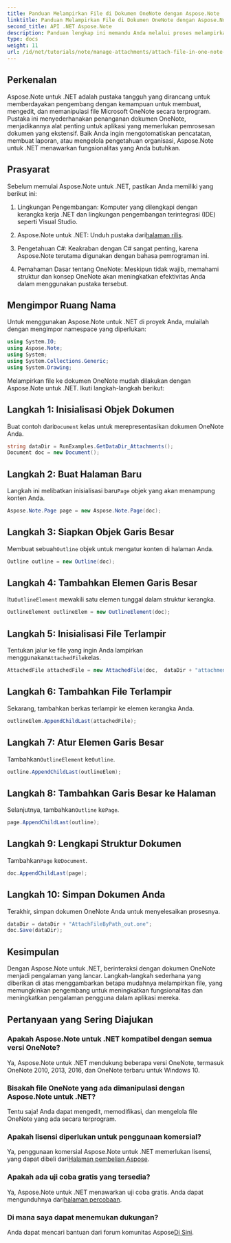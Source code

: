 ```yaml
---
title: Panduan Melampirkan File di Dokumen OneNote dengan Aspose.Note
linktitle: Panduan Melampirkan File di Dokumen OneNote dengan Aspose.Note
second_title: API .NET Aspose.Note
description: Panduan lengkap ini memandu Anda melalui proses melampirkan file secara terprogram ke dokumen OneNote, yang memungkinkan Anda meningkatkan tugas pencatatan dan pengelolaan dokumen. Dengan petunjuk yang jelas, langkah demi langkah, dan Tanya Jawab Umum yang bermanfaat.
type: docs
weight: 11
url: /id/net/tutorials/note/manage-attachments/attach-file-in-one-note-documents/
---
```

## Perkenalan

Aspose.Note untuk .NET adalah pustaka tangguh yang dirancang untuk memberdayakan pengembang dengan kemampuan untuk membuat, mengedit, dan memanipulasi file Microsoft OneNote secara terprogram. Pustaka ini menyederhanakan penanganan dokumen OneNote, menjadikannya alat penting untuk aplikasi yang memerlukan pemrosesan dokumen yang ekstensif. Baik Anda ingin mengotomatiskan pencatatan, membuat laporan, atau mengelola pengetahuan organisasi, Aspose.Note untuk .NET menawarkan fungsionalitas yang Anda butuhkan.

## Prasyarat

Sebelum memulai Aspose.Note untuk .NET, pastikan Anda memiliki yang berikut ini:

1. Lingkungan Pengembangan: Komputer yang dilengkapi dengan kerangka kerja .NET dan lingkungan pengembangan terintegrasi (IDE) seperti Visual Studio.
  
2.  Aspose.Note untuk .NET: Unduh pustaka dari[halaman rilis](https://releases.aspose.com/note/net/).

3. Pengetahuan C#: Keakraban dengan C# sangat penting, karena Aspose.Note terutama digunakan dengan bahasa pemrograman ini.

4. Pemahaman Dasar tentang OneNote: Meskipun tidak wajib, memahami struktur dan konsep OneNote akan meningkatkan efektivitas Anda dalam menggunakan pustaka tersebut.

## Mengimpor Ruang Nama

Untuk menggunakan Aspose.Note untuk .NET di proyek Anda, mulailah dengan mengimpor namespace yang diperlukan:

```csharp
using System.IO;
using Aspose.Note;
using System;
using System.Collections.Generic;
using System.Drawing;
```

Melampirkan file ke dokumen OneNote mudah dilakukan dengan Aspose.Note untuk .NET. Ikuti langkah-langkah berikut:

## Langkah 1: Inisialisasi Objek Dokumen

 Buat contoh dari`Document` kelas untuk merepresentasikan dokumen OneNote Anda.

```csharp
string dataDir = RunExamples.GetDataDir_Attachments();
Document doc = new Document();
```

## Langkah 2: Buat Halaman Baru

 Langkah ini melibatkan inisialisasi baru`Page` objek yang akan menampung konten Anda.

```csharp
Aspose.Note.Page page = new Aspose.Note.Page(doc);
```

## Langkah 3: Siapkan Objek Garis Besar

 Membuat sebuah`Outline` objek untuk mengatur konten di halaman Anda.

```csharp
Outline outline = new Outline(doc);
```

## Langkah 4: Tambahkan Elemen Garis Besar

 Itu`OutlineElement` mewakili satu elemen tunggal dalam struktur kerangka.

```csharp
OutlineElement outlineElem = new OutlineElement(doc);
```

## Langkah 5: Inisialisasi File Terlampir

 Tentukan jalur ke file yang ingin Anda lampirkan menggunakan`AttachedFile`kelas.

```csharp
AttachedFile attachedFile = new AttachedFile(doc,  dataDir + "attachment.txt");
```

## Langkah 6: Tambahkan File Terlampir

Sekarang, tambahkan berkas terlampir ke elemen kerangka Anda.

```csharp
outlineElem.AppendChildLast(attachedFile);
```

## Langkah 7: Atur Elemen Garis Besar

 Tambahkan`OutlineElement` ke`Outline`.

```csharp
outline.AppendChildLast(outlineElem);
```

## Langkah 8: Tambahkan Garis Besar ke Halaman

 Selanjutnya, tambahkan`Outline` ke`Page`.

```csharp
page.AppendChildLast(outline);
```

## Langkah 9: Lengkapi Struktur Dokumen

 Tambahkan`Page` ke`Document`.

```csharp
doc.AppendChildLast(page);
```

## Langkah 10: Simpan Dokumen Anda

Terakhir, simpan dokumen OneNote Anda untuk menyelesaikan prosesnya.

```csharp
dataDir = dataDir + "AttachFileByPath_out.one";
doc.Save(dataDir);
```

## Kesimpulan

Dengan Aspose.Note untuk .NET, berinteraksi dengan dokumen OneNote menjadi pengalaman yang lancar. Langkah-langkah sederhana yang diberikan di atas menggambarkan betapa mudahnya melampirkan file, yang memungkinkan pengembang untuk meningkatkan fungsionalitas dan meningkatkan pengalaman pengguna dalam aplikasi mereka.

## Pertanyaan yang Sering Diajukan

### Apakah Aspose.Note untuk .NET kompatibel dengan semua versi OneNote?

Ya, Aspose.Note untuk .NET mendukung beberapa versi OneNote, termasuk OneNote 2010, 2013, 2016, dan OneNote terbaru untuk Windows 10.

### Bisakah file OneNote yang ada dimanipulasi dengan Aspose.Note untuk .NET?

Tentu saja! Anda dapat mengedit, memodifikasi, dan mengelola file OneNote yang ada secara terprogram.

### Apakah lisensi diperlukan untuk penggunaan komersial?

 Ya, penggunaan komersial Aspose.Note untuk .NET memerlukan lisensi, yang dapat dibeli dari[Halaman pembelian Aspose](https://purchase.conholdate.com/buy).

### Apakah ada uji coba gratis yang tersedia?

 Ya, Aspose.Note untuk .NET menawarkan uji coba gratis. Anda dapat mengunduhnya dari[halaman percobaan](https://releases.aspose.com/).

### Di mana saya dapat menemukan dukungan?

 Anda dapat mencari bantuan dari forum komunitas Aspose[Di Sini](https://forum.aspose.com/c/note/28).